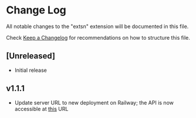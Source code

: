 # Change Log

All notable changes to the "extsn" extension will be documented in this file.

Check [Keep a Changelog](http://keepachangelog.com/) for recommendations on how to structure this file.

## [Unreleased]

- Initial release

## v1.1.1

- Update server URL to new deployment on Railway; the API is now accessible at [this](https://puzzles.michaeldemar.co) URL
